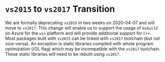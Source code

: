 # ``vs2015`` to ``vs2017`` Transition

We are formally deprecating `vs2015` in two weeks on 2020-04-07 and will
move to `vs2017`. This change will enable us to support the usage of
`msbuild` on Azure for the `win` platform and will provide additional
support for `C++`. Most packages built with `vs2015` can be linked with
`vs2017` toolchain (but not vice-versa). An exception is static
libraries compiled with whole program optimization (/GL flag) which may
be incompatible with the `vs2017` toolchain. These static libraries will
need to be rebuilt using `vs2017`.
